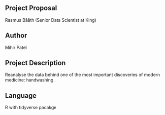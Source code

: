 Project Proposal
-----------------
Rasmus Bååth (Senior Data Scientist at King)

Author
-------
Mihir Patel

Project Description
--------------------
Reanalyse the data behind one of the most important discoveries of modern medicine: handwashing. 

Language
--------------------
R with tidyverse pacakge
